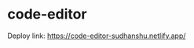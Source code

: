 # code-editor
Deploy link: <a href="https://code-editor-sudhanshu.netlify.app/">https://code-editor-sudhanshu.netlify.app/</a>
